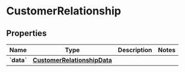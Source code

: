# CustomerRelationship

## Properties
Name | Type | Description | Notes
------------ | ------------- | ------------- | -------------
**&#x60;data&#x60;** | [**CustomerRelationshipData**](CustomerRelationshipData.md) |  | 
